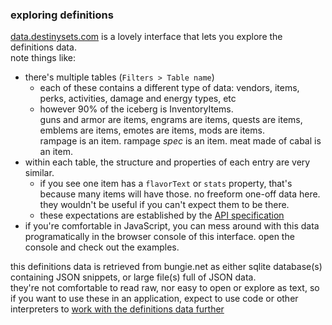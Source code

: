 ### exploring definitions

[data.destinysets.com](https://data.destinysets.com/) is a lovely interface that lets you explore the definitions data.  
note things like:
- there's multiple tables (`Filters > Table name`)
  - each of these contains a different type of data: vendors, items, perks, activities, damage and energy types, etc  
  - however 90% of the iceberg is InventoryItems.  
  guns and armor are items, engrams are items, quests are items, emblems are items, emotes are items, mods are items.  
  rampage is an item. rampage _spec_ is an item. meat made of cabal is an item.
- within each table, the structure and properties of each entry are very similar.  
  - if you see one item has a `flavorText` or `stats` property, that's because many items will have those.
  no freeform one-off data here. they wouldn't be useful if you can't expect them to be there.
  - these expectations are established by the [API specification](api-spec)
- if you're comfortable in JavaScript, you can mess around with this data programatically in the browser console of this interface. open the console and check out the examples.

this definitions data is retrieved from bungie.net as either sqlite database(s) containing JSON snippets, or large file(s) full of JSON data.  
they're not comfortable to read raw, nor easy to open or explore as text, so if you want to use these in an application, expect to use code or other interpreters to [work with the definitions data further](using)